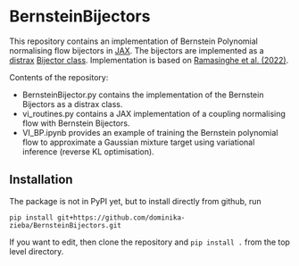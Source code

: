 # BernsteinBijectors

This repository contains an implementation of Bernstein Polynomial normalising flow bijectors in [JAX](https://docs.jax.dev/en/latest/quickstart.html). The bijectors are implemented as a [distrax](https://github.com/google-deepmind/distrax) [Bijector class](https://github.com/google-deepmind/distrax/blob/master/distrax/_src/bijectors/bijector.py). Implementation is based on [Ramasinghe et al. (2022)](https://arxiv.org/abs/2102.03509).

Contents of the repository:

- BernsteinBijector.py contains the implementation of the Bernstein Bijectors as a distrax class.
- vi_routines.py contains a JAX implementation of a coupling normalising flow with Bernstein Bijectors.
- VI_BP.ipynb provides an example of training the Bernstein polynomial flow to approximate a Gaussian mixture target using variational inference (reverse KL optimisation).

## Installation

The package is not in PyPI yet, but to install directly from github, run
```
pip install git+https://github.com/dominika-zieba/BernsteinBijectors.git
```

If you want to edit, then clone the repository and `pip install .` from the top level directory.
